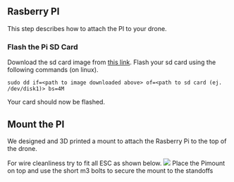 ## Rasberry PI
This step describes how to attach the PI to your drone.

### Flash the Pi SD Card
Download the sd card image from [this link](https://drive.google.com/file/d/0B3p6mSLy0S-sc1FCak1ORE9STFk/view?usp=sharing). Flash your sd card using the following commands (on linux).

```sudo dd if=<path to image downloaded above> of=<path to sd card (ej. /dev/disk1)> bs=4M```

Your card should now be flashed.

## Mount the PI
We designed and 3D printed a mount to attach the Rasberry Pi to the top of the drone.

For wire cleanliness try to fit all ESC as shown below.
![](https://github.com/h2r/pidrone-site/raw/master/website/projects/build/pics/pimount-wires.jpg)
Place the Pimount on top and use the short m3 bolts to secure the mount to the standoffs
